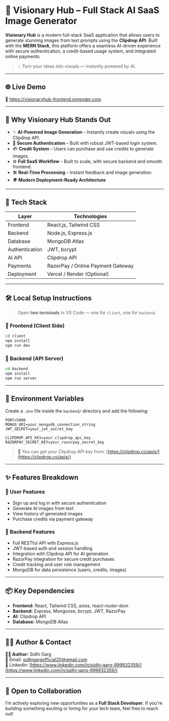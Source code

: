 # 🧠 Visionary Hub – Full Stack AI SaaS Image Generator

**Visionary Hub** is a modern full-stack SaaS application that allows users to generate stunning images from text prompts using the **Clipdrop API**. Built with the **MERN Stack**, this platform offers a seamless AI-driven experience with secure authentication, a credit-based usage system, and integrated online payments.

> 💡 Turn your ideas into visuals — instantly powered by AI.

---

## 🌐 Live Demo

🚀 https://visionaryhub-frontend.onrender.com

---

## 🎯 Why Visionary Hub Stands Out

- ✨ **AI-Powered Image Generation** – Instantly create visuals using the Clipdrop API.
- 🔐 **Secure Authentication** – Built with robust JWT-based login system.
- 💳 **Credit System** – Users can purchase and use credits to generate images.
- ⚙️ **Full SaaS Workflow** – Built to scale, with secure backend and smooth frontend.
- 🛠️ **Real-Time Processing** – Instant feedback and image generation.
- 🌍 **Modern Deployment-Ready Architecture**

---

## 🧰 Tech Stack

| Layer         | Technologies                          |
|---------------|----------------------------------------|
| Frontend      | React.js, Tailwind CSS                 |
| Backend       | Node.js, Express.js                    |
| Database      | MongoDB Atlas                          |
| Authentication| JWT, bcrypt                            |
| AI API        | Clipdrop API                           |
| Payments      | RazorPay / Online Payment Gateway        |
| Deployment    | Vercel / Render (Optional)             |

---

## 🛠️ Local Setup Instructions

> Open **two terminals** in VS Code — one for `client`, one for `backend`.

### 🔹 Frontend (Client Side)

```bash
cd client
npm install
npm run dev
```

### 🔹 Backend (API Server)

```bash
cd backend
npm install
npm run server
```

---

## 🔐 Environment Variables

Create a `.env` file inside the `backend/` directory and add the following:

```env
PORT=5000
MONGO_URI=your_mongodb_connection_string
JWT_SECRET=your_jwt_secret_key

CLIPDROP_API_KEY=your_clipdrop_api_key
RAZORPAY_SECRET_KEY=your_razorpay_secret_key
```

> 🧠 You can get your Clipdrop API key from: [https://clipdrop.co/apis/](https://clipdrop.co/apis/)

---

## ✨ Features Breakdown

### 👤 User Features

- Sign up and log in with secure authentication
- Generate AI images from text
- View history of generated images
- Purchase credits via payment gateway

### 🧰 Backend Features

- Full RESTful API with Express.js
- JWT-based auth and session handling
- Integration with Clipdrop API for AI generation
- RazorPay integration for secure credit purchases
- Credit tracking and user role management
- MongoDB for data persistence (users, credits, images)

---

## 📦 Key Dependencies

- **Frontend:** React, Tailwind CSS, axios, react-router-dom
- **Backend:** Express, Mongoose, bcrypt, JWT, RazorPay
- **AI:** Clipdrop API
- **Database:** MongoDB Atlas

---

## 👨‍💻 Author & Contact

**🧑‍💻 Author:** Sidhi Garg  
📧 Email: [sidhigargofficial20@gmail.com](mailto:sidhigargofficial20@gmail.com)  
🔗 LinkedIn: [https://www.linkedin.com/in/sidhi-garg-999932359/](https://www.linkedin.com/in/sidhi-garg-999932359/)

---

## 🤝 Open to Collaboration

I’m actively exploring new opportunities as a **Full Stack Developer**. If you're building something exciting or hiring for your tech team, feel free to reach out!
